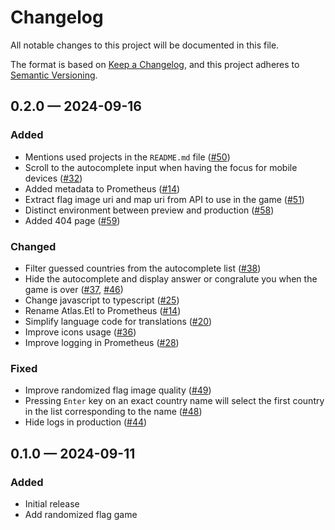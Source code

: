 # Changelog

All notable changes to this project will be documented in this file.

The format is based on [Keep a Changelog](https://keepachangelog.com/en/1.0.0/),
and this project adheres to [Semantic Versioning](https://semver.org/spec/v2.0.0.html).

## 0.2.0 &#8212; 2024-09-16

### Added

- Mentions used projects in the `README.md` file ([#50])
- Scroll to the autocomplete input when having the focus for mobile devices ([#32])
- Added metadata to Prometheus ([#14])
- Extract flag image uri and map uri from API to use in the game ([#51])
- Distinct environment between preview and production ([#58])
- Added 404 page ([#59])

### Changed

- Filter guessed countries from the autocomplete list ([#38])
- Hide the autocomplete and display answer or congralute you when the game is over ([#37], [#46])
- Change javascript to typescript ([#25])
- Rename Atlas.Etl to Prometheus ([#14])
- Simplify language code for translations ([#20])
- Improve icons usage ([#36])
- Improve logging in Prometheus ([#28])

### Fixed

- Improve randomized flag image quality ([#49])
- Pressing `Enter` key on an exact country name will select the first country in the list corresponding to the name ([#48])
- Hide logs in production ([#44])

## 0.1.0 &#8212; 2024-09-11

### Added

- Initial release
- Add randomized flag game

<!-- 0.2.0 -->
[#14]: https://github.com/wavepulse/atlas/issues/14
[#20]: https://github.com/wavepulse/atlas/issues/20
[#25]: https://github.com/wavepulse/atlas/issues/25
[#28]: https://github.com/wavepulse/atlas/issues/28
[#32]: https://github.com/wavepulse/atlas/issues/32
[#36]: https://github.com/wavepulse/atlas/issues/36
[#37]: https://github.com/wavepulse/atlas/issues/37
[#38]: https://github.com/wavepulse/atlas/issues/38
[#44]: https://github.com/wavepulse/atlas/issues/44
[#46]: https://github.com/wavepulse/atlas/issues/46
[#48]: https://github.com/wavepulse/atlas/issues/48
[#49]: https://github.com/wavepulse/atlas/issues/49
[#50]: https://github.com/wavepulse/atlas/issues/50
[#51]: https://github.com/wavepulse/atlas/issues/51
[#58]: https://github.com/wavepulse/atlas/issues/58
[#59]: https://github.com/wavepulse/atlas/issues/59
